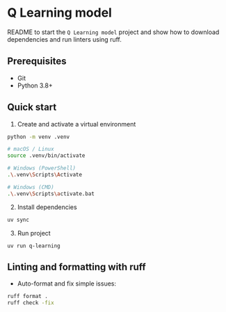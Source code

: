 # Q Learning model

 README to start the `Q Learning model` project and show how to download dependencies and run linters using ruff.

## Prerequisites
- Git
- Python 3.8+

## Quick start
1. Create and activate a virtual environment
```bash
python -m venv .venv

# macOS / Linux
source .venv/bin/activate

# Windows (PowerShell)
.\.venv\Scripts\Activate

# Windows (CMD)
.\.venv\Scripts\activate.bat
```

2. Install dependencies
```bash
uv sync
```

3. Run project
``` 
uv run q-learning
```
## Linting and formatting with ruff
- Auto-format and fix simple issues:
```bash
ruff format .
ruff check -fix
```

